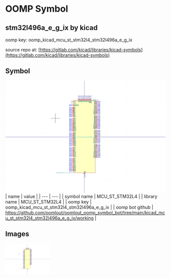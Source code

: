 # OOMP Symbol  
## stm32l496a_e_g_ix  by kicad  
  
oomp key: oomp_kicad_mcu_st_stm32l4_stm32l496a_e_g_ix  
  
source repo at: [https://gitlab.com/kicad/libraries/kicad-symbols](https://gitlab.com/kicad/libraries/kicad-symbols)  
## Symbol  
  
[![working.png](working_600.png)](working.png)  
| name | value | 
| --- | --- | 
| symbol name | MCU_ST_STM32L4 | 
| library name | MCU_ST_STM32L4 | 
| oomp key | oomp_kicad_mcu_st_stm32l4_stm32l496a_e_g_ix | 
| oomp bot github | https://github.com/oomlout/oomlout_oomp_symbol_bot/tree/main/kicad_mcu_st_stm32l4_stm32l496a_e_g_ix/working | 
## Images  
  
[![working.png](working_140.png)](working.png)  

